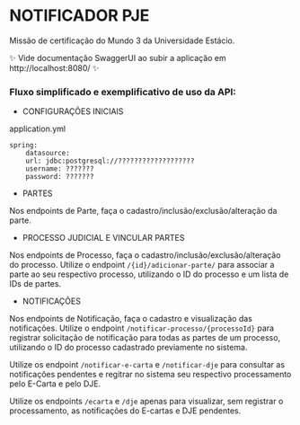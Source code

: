 # NOTIFICADOR PJE

Missão de certificação do Mundo 3 da Universidade Estácio. 

✨ Vide documentação SwaggerUI ao subir a aplicação em  http://localhost:8080/  ✨ 

### Fluxo simplificado e exemplificativo de uso da API:

-  CONFIGURAÇÕES INICIAIS

application.yml
```
spring:
    datasource:
    url: jdbc:postgresql://???????????????????
    username: ???????
    password: ???????
```

-  PARTES

Nos endpoints de Parte, faça o cadastro/inclusão/exclusão/alteração da parte. 

- PROCESSO JUDICIAL E VINCULAR PARTES

Nos endpoints de Processo, faça o cadastro/inclusão/exclusão/alteração do processo. Utilize o endpoint `/{id}/adicionar-parte/` para associar a parte ao seu respectivo processo, utilizando o ID do processo e um lista de IDs de partes.

- NOTIFICAÇÕES

Nos endpoints de Notificação, faça o cadastro e visualização das notificações. Utilize o endpoint `/notificar-processo/{processoId}` para registrar solicitação de notificação para todas as partes de um processo, utilizando o ID do processo cadastrado previamente no sistema.

Utilize os endpoint `/notificar-e-carta` e `/notificar-dje` para consultar as notificações pendentes e regitrar no sistema seu respectivo processamento pelo E-Carta e pelo DJE.

Utilize os endpoints `/ecarta` e `/dje` apenas para visualizar, sem registrar o processamento, as notificações do E-cartas e DJE pendentes.

